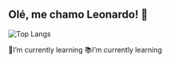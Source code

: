 ## Olé, me chamo Leonardo! 👋

![Top Langs](https://github-readme-stats.vercel.app/api/top-langs/?username=anuraghazra&hide_progress=true)

🎒I’m currently learning 
📚I’m currently learning 
